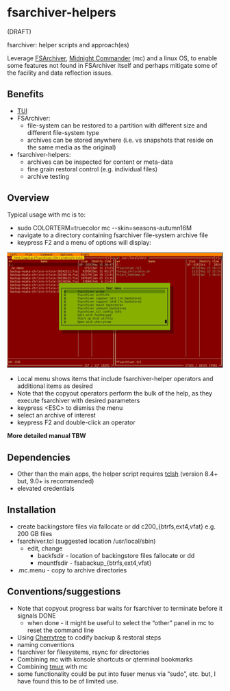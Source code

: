 # fsarchiver-helpers

(DRAFT)

fsarchiver: helper scripts and approach(es)

Leverage [FSArchiver](https://www.fsarchiver.org/), [Midnight Commander](https://midnight-commander.org/) (mc) and a linux OS, to enable some features not found in FSArchiver itself and perhaps mitigate some of the facility and data reflection issues.

## Benefits
+ [TUI](https://en.wikipedia.org/wiki/Text-based_user_interface)
+ FSArchiver:
  + file-system can be restored to a partition with different size and different file-system type
  + archives can be stored anywhere (i.e. vs snapshots that reside on the same media as the original)
+ fsarchiver-helpers:
  + archives can be inspected for content or meta-data
  + fine grain restoral control (e.g. individual files)
  + archive testing

## Overview 
Typical usage with mc is to: 
+ sudo COLORTERM=truecolor mc --skin=seasons-autumn16M
+ navigate to a directory containing fsarchiver file-system archive file
+ keypress F2 and a menu of options will display:

![](https://github.com/EeyoreTheDonkee/fsarchiver-helpers/blob/main/images/mc_with_fshelp_menu.jpg)

+ Local menu shows items that include fsarchiver-helper operators and additional items as desired
+ Note that the copyout operators perform the bulk of the help, as they execute fsarchiver with desired parameters 
+ keypress \<ESC\> to dismiss the menu
+ select an archive of interest
+ keypress F2 and double-click an operator

**More detailed manual TBW**

## Dependencies
+ Other than the main apps, the helper script requires [tclsh](https://sourceforge.net/projects/tcl/files/) (version 8.4+ but, 9.0+ is recommended)
+ elevated credentials

## Installation
+ create backingstore files via fallocate or dd c200_{btrfs,ext4,vfat} e.g. 200 GB files
+ fsarchiver.tcl (suggested location /usr/local/sbin)
  - edit, change
    - backfsdir - location of backingstore files fallocate or dd 
    - mountfsdir - fsabackup_{btrfs,ext4,vfat}
+ .mc.menu - copy to archive directories

## Conventions/suggestions
   - Note that copyout progress bar waits for fsarchiver to terminate before it signals DONE
      - when done - it might be useful to select the “other” panel in mc to reset the command line
   - Using [Cherrytree](https://www.giuspen.net/cherrytree/) to codify backup & restoral steps
   - naming conventions
   - fsarchiver for filesystems, rsync for directories
   - Combining mc with konsole shortcuts or qterminal bookmarks
   - Combining [tmux](https://github.com/tmux/tmux/wiki) with mc
   - some functionality could be put into fuser menus via “sudo”, etc. but, I have found this to be of limited use.


